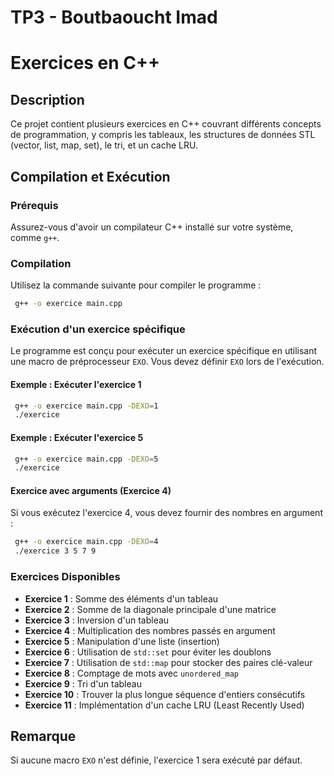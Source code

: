 # TP3 - Boutbaoucht Imad

# Exercices en C++

## Description
Ce projet contient plusieurs exercices en C++ couvrant différents concepts de programmation, y compris les tableaux, les structures de données STL (vector, list, map, set), le tri, et un cache LRU.

## Compilation et Exécution
### Prérequis
Assurez-vous d'avoir un compilateur C++ installé sur votre système, comme `g++`.

### Compilation
Utilisez la commande suivante pour compiler le programme :
```bash
 g++ -o exercice main.cpp
```

### Exécution d'un exercice spécifique
Le programme est conçu pour exécuter un exercice spécifique en utilisant une macro de préprocesseur `EXO`. Vous devez définir `EXO` lors de l'exécution.

#### Exemple : Exécuter l'exercice 1
```bash
 g++ -o exercice main.cpp -DEXO=1
 ./exercice
```

#### Exemple : Exécuter l'exercice 5
```bash
 g++ -o exercice main.cpp -DEXO=5
 ./exercice
```

#### Exercice avec arguments (Exercice 4)
Si vous exécutez l'exercice 4, vous devez fournir des nombres en argument :
```bash
 g++ -o exercice main.cpp -DEXO=4
 ./exercice 3 5 7 9
```

### Exercices Disponibles
- **Exercice 1** : Somme des éléments d'un tableau
- **Exercice 2** : Somme de la diagonale principale d'une matrice
- **Exercice 3** : Inversion d'un tableau
- **Exercice 4** : Multiplication des nombres passés en argument
- **Exercice 5** : Manipulation d'une liste (insertion)
- **Exercice 6** : Utilisation de `std::set` pour éviter les doublons
- **Exercice 7** : Utilisation de `std::map` pour stocker des paires clé-valeur
- **Exercice 8** : Comptage de mots avec `unordered_map`
- **Exercice 9** : Tri d'un tableau
- **Exercice 10** : Trouver la plus longue séquence d'entiers consécutifs
- **Exercice 11** : Implémentation d'un cache LRU (Least Recently Used)

## Remarque
Si aucune macro `EXO` n'est définie, l'exercice 1 sera exécuté par défaut.


